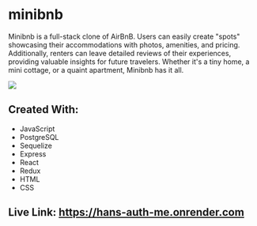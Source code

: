 # minibnb
Minibnb is a full-stack clone of AirBnB. Users can easily create "spots" showcasing their accommodations with photos, amenities, and pricing. Additionally, renters can leave detailed reviews of their experiences, providing valuable insights for future travelers.  Whether it's a tiny home, a mini cottage, or a quaint apartment, Minibnb has it all.

<img src="https://i.imgur.com/zpfiDry.png"></img>

## Created With: 
  - JavaScript
  - PostgreSQL
  - Sequelize
  - Express
  - React
  - Redux
  - HTML
  - CSS

## Live Link: https://hans-auth-me.onrender.com






